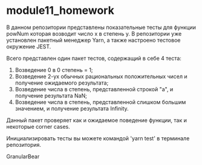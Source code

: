 # module11_homework

В данном репозитории представлены показательные тесты для функции powNum которая возводит число x в степень y. В репозитории уже установлен пакетный менеджер Yarn, а также настроено тестовое окружение JEST. 

Всего представлен один пакет тестов, содержащий в себе 4 теста:

1. Возведение 0 в 0 степень = 1;
2. Возведение 2-ух обычных рациональных положительных чисел и получение ожидаемого результата;
3. Возведение числа в степень, представленной строкой "a", и получение результата NaN;
4. Возведение числа в степень, представленной слишком большим значением, и получение результата Infinity. 

Данный пакет проверяет как и ожидаемое поведение функции, так и некоторые corner cases. 

Инициализировать тесты вы можете командой 'yarn test' в терминале репозитория. 

GranularBear
